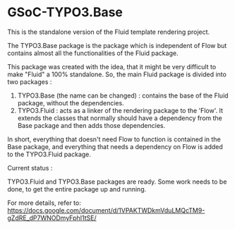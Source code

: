 GSoC-TYPO3.Base
===============
This is the standalone version of the Fluid template rendering project. 

The TYPO3.Base package is the package which is independent of Flow but contains almost all the functionalities of the Fluid package.

This package was created with the idea, that it might be very difficult to make "Fluid" a 100% standalone. So, the main Fluid package is
divided into two packages :
1. TYPO3.Base (the name can be changed) : contains the base of the Fluid package, without the dependencies.
2. TYPO3.Fluid : acts as a linker of the rendering package to the 'Flow'. It extends the classes that normally should have a dependency from the Base package and then adds those dependencies.

In short, everything that doesn't need Flow to function is contained in the Base package, and everything that needs a dependency on Flow is added to the TYPO3.Fluid package.


Current status :

TYPO3.Fluid and TYPO3.Base packages are ready. 
Some work needs to be done, to get the entire package up and running.

For more details, refer to:
https://docs.google.com/document/d/1VPAKTWDkmVduLMQcTM9-gZdRE_dP7WNODmyFphI1tSE/
